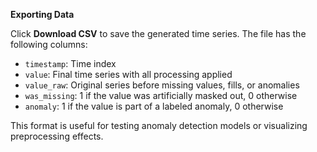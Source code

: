 **Exporting Data**

Click **Download CSV** to save the generated time series. The file has the following columns:

- `timestamp`: Time index
- `value`: Final time series with all processing applied
- `value_raw`: Original series before missing values, fills, or anomalies
- `was_missing`: 1 if the value was artificially masked out, 0 otherwise
- `anomaly`: 1 if the value is part of a labeled anomaly, 0 otherwise

This format is useful for testing anomaly detection models or visualizing preprocessing effects.